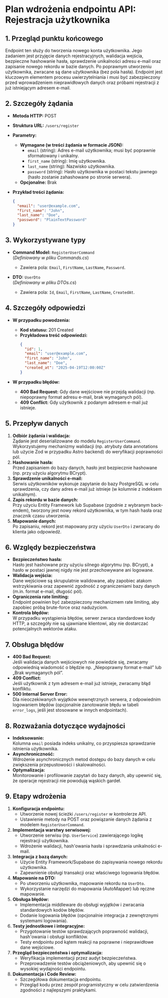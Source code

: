 # Plan wdrożenia endpointu API: Rejestracja użytkownika

## 1. Przegląd punktu końcowego
Endpoint ten służy do tworzenia nowego konta użytkownika. Jego zadaniem jest przyjęcie danych rejestracyjnych, walidacja wejścia, bezpieczne hashowanie hasła, sprawdzenie unikalności adresu e-mail oraz zapisanie nowego rekordu w bazie danych. Po poprawnym utworzeniu użytkownika, zwracane są dane użytkownika (bez pola hasła). Endpoint jest kluczowym elementem procesu uwierzytelniania i musi być zabezpieczony przed wprowadzeniem nieprawidłowych danych oraz próbami rejestracji z już istniejącym adresem e-mail.

## 2. Szczegóły żądania
- **Metoda HTTP:** POST  
- **Struktura URL:** `/users/register`  
- **Parametry:**
  - **Wymagane (w treści żądania w formacie JSON):**
    - `email` (string): Adres e-mail użytkownika; musi być poprawnie sformatowany i unikalny.
    - `first_name` (string): Imię użytkownika.
    - `last_name` (string): Nazwisko użytkownika.
    - `password` (string): Hasło użytkownika w postaci tekstu jawnego (hasło zostanie zahashowane po stronie serwera).
  - **Opcjonalne:** Brak

- **Przykład treści żądania:**
    ```json
    {
      "email": "user@example.com",
      "first_name": "John",
      "last_name": "Doe",
      "password": "PlainTextPassword"
    }
    ```

## 3. Wykorzystywane typy
- **Command Model:** `RegisterUserCommand`  
  (_Definiowany w pliku Commands.cs_)  
  - Zawiera pola: `Email`, `FirstName`, `LastName`, `Password`.

- **DTO:** `UserDto`  
  (_Definiowany w pliku DTOs.cs_)  
  - Zawiera pola: `Id`, `Email`, `FirstName`, `LastName`, `CreatedAt`.

## 4. Szczegóły odpowiedzi
- **W przypadku powodzenia:**
  - **Kod statusu:** 201 Created  
  - **Przykładowa treść odpowiedzi:**
    ```json
    {
      "id": 1,
      "email": "user@example.com",
      "first_name": "John",
      "last_name": "Doe",
      "created_at": "2025-04-19T12:00:00Z"
    }
    ```

- **W przypadku błędów:**
  - **400 Bad Request:** Gdy dane wejściowe nie przejdą walidacji (np. niepoprawny format adresu e-mail, brak wymaganych pól).
  - **409 Conflict:** Gdy użytkownik z podanym adresem e-mail już istnieje.

## 5. Przepływ danych
1. **Odbiór żądania i walidacja:**  
   Żądanie jest deserializowane do modelu `RegisterUserCommand`. Wykorzystujemy mechanizmy walidacji (np. atrybuty data annotations lub użycie Zod w przypadku Astro backend) do weryfikacji poprawności pól.
2. **Hashowanie hasła:**  
   Przed zapisaniem do bazy danych, hasło jest bezpiecznie hashowane (np. przy użyciu algorytmu BCrypt).
3. **Sprawdzenie unikalności e-mail:**  
   Serwis użytkowników wykonuje zapytanie do bazy PostgreSQL w celu sprawdzenia, czy dany adres e-mail już istnieje (w kolumnie z indeksem unikalnym).
4. **Zapis rekordu w bazie danych:**  
   Przy użyciu Entity Framework lub Supabase (zgodnie z wybranym back-endem), tworzony jest nowy rekord użytkownika, w tym hash hasła oraz znacznik czasu utworzenia.
5. **Mapowanie danych:**  
   Po zapisaniu, rekord jest mapowany przy użyciu `UserDto` i zwracany do klienta jako odpowiedź.

## 6. Względy bezpieczeństwa
- **Bezpieczeństwo hasła:**  
  Hasło jest hashowane przy użyciu silnego algorytmu (np. BCrypt), a hasło w postaci jawnej nigdy nie jest przechowywane ani logowane.
- **Walidacja wejścia:**  
  Dane wejściowe są skrupulatnie walidowane, aby zapobiec atakom wstrzykiwania oraz zapewnić zgodność z ograniczeniami bazy danych (m.in. format e-mail, długość pól).
- **Ograniczenia rate limiting:**  
  Endpoint powinien być zabezpieczony mechanizmem rate limiting, aby zapobiec próbą brute-force oraz nadużyciom.
- **Kontrola błędów:**  
  W przypadku wystąpienia błędów, serwer zwraca standardowe kody HTTP, a szczegóły nie są ujawniane klientowi, aby nie dostarczać potencjalnych wektorów ataku.

## 7. Obsługa błędów
- **400 Bad Request:**  
  Jeśli walidacja danych wejściowych nie powiedzie się, zwracamy odpowiednią wiadomość o błędzie np. „Niepoprawny format e-mail” lub „Brak wymaganych pól”.
- **409 Conflict:**  
  Jeśli użytkownik z tym adresem e-mail już istnieje, zwracamy błąd konfliktu.
- **500 Internal Server Error:**  
  Dla nieoczekiwanych wyjątków wewnętrznych serwera, z odpowiednim logowaniem błędów (opcjonalnie zanotowanie błędu w tabeli `error_logs`, jeśli jest stosowane w innych endpointach).

## 8. Rozważania dotyczące wydajności
- **Indeksowanie:**  
  Kolumna `email` posiada indeks unikalny, co przyspiesza sprawdzanie istnienia użytkownika.
- **Asynchroniczność:**  
  Wdrożenie asynchronicznych metod dostępu do bazy danych w celu zwiększenia przepustowości i skalowalności.
- **Optymalizacja:**  
  Monitorowanie i profilowanie zapytań do bazy danych, aby upewnić się, że operacje rejestracji nie powodują wąskich gardeł.

## 9. Etapy wdrożenia
1. **Konfiguracja endpointu:**
   - Utworzenie nowej ścieżki `/users/register` w kontrolerze API.
   - Ustawienie metody na POST oraz powiązanie danych żądania z modelem `RegisterUserCommand`.
2. **Implementacja warstwy serwisowej:**
   - Utworzenie serwisu (np. `UserService`) zawierającego logikę rejestracji użytkownika.
   - Wdrożenie walidacji, hash'owania hasła i sprawdzania unikalności e-mail.
3. **Integracja z bazą danych:**
   - Użycie Entity Framework/Supabase do zapisywania nowego rekordu użytkownika.
   - Zapewnienie obsługi transakcji oraz właściwego logowania błędów.
4. **Mapowanie na DTO:**
   - Po utworzeniu użytkownika, mapowanie rekordu na `UserDto`.
   - Wykorzystanie narzędzi do mapowania (AutoMapper) lub ręczne mapowanie.
5. **Obsługa błędów:**
   - Implementacja middleware do obsługi wyjątków i zwracania standardowych kodów błędów.
   - Dodanie logowania błędów (opcjonalnie integracja z zewnętrznymi systemami logowania).
6. **Testy jednostkowe i integracyjne:**
   - Przygotowanie testów sprawdzających poprawność walidacji, hash'owania i obsługi konfliktów.
   - Testy endpointu pod kątem reakcji na poprawne i nieprawidłowe dane wejściowe.
7. **Przegląd bezpieczeństwa i optymalizacja:**
   - Weryfikacja implementacji przez audyt bezpieczeństwa.
   - Przeprowadzenie testów obciążeniowych, aby upewnić się o wysokiej wydajności endpointu.
8. **Dokumentacja i Code Review:**
   - Szczegółowa dokumentacja endpointu.
   - Przegląd kodu przez zespół programistyczny w celu zatwierdzenia zgodności z najlepszymi praktykami.